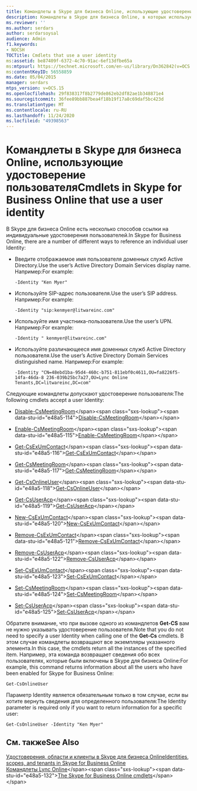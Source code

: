 ```yaml
---
title: Командлеты в Skype для бизнеса Online, использующие удостоверение пользователя
description: Командлеты в Skype для бизнеса Online, в которых используется удостоверение пользователя.
ms.reviewer: ''
ms.author: serdars
author: serdarsoysal
audience: Admin
f1.keywords:
- NOCSH
TOCTitle: Cmdlets that use a user identity
ms:assetid: be87409f-6372-4c70-91ac-6ef13dfbe65a
ms:mtpsurl: https://technet.microsoft.com/en-us/library/Dn362842(v=OCS.15)
ms:contentKeyID: 56558859
ms.date: 05/04/2015
manager: serdars
mtps_version: v=OCS.15
ms.openlocfilehash: 29f838317f8b2779de862eb2df82ae1b348871e4
ms.sourcegitcommit: 36fee89bb887bea4f18b19f17a8c69daf5bc423d
ms.translationtype: MT
ms.contentlocale: ru-RU
ms.lasthandoff: 11/24/2020
ms.locfileid: "49398563"
---
```

# <a name="cmdlets-in-skype-for-business-online-that-use-a-user-identity"></a><span data-ttu-id="e48a5-103">Командлеты в Skype для бизнеса Online, использующие удостоверение пользователя</span><span class="sxs-lookup"><span data-stu-id="e48a5-103">Cmdlets in Skype for Business Online that use a user identity</span></span>

 


<span data-ttu-id="e48a5-104">В Skype для бизнеса Online есть несколько способов ссылки на индивидуальные удостоверения пользователей.</span><span class="sxs-lookup"><span data-stu-id="e48a5-104">In Skype for Business Online, there are a number of different ways to reference an individual user Identity:</span></span>

  - <span data-ttu-id="e48a5-105">Введите отображаемое имя пользователя доменных служб Active Directory.</span><span class="sxs-lookup"><span data-stu-id="e48a5-105">Use the user’s Active Directory Domain Services display name.</span></span> <span data-ttu-id="e48a5-106">Например:</span><span class="sxs-lookup"><span data-stu-id="e48a5-106">For example:</span></span>
    
        -Identity "Ken Myer"

  - <span data-ttu-id="e48a5-107">Используйте SIP-адрес пользователя.</span><span class="sxs-lookup"><span data-stu-id="e48a5-107">Use the user’s SIP address.</span></span> <span data-ttu-id="e48a5-108">Например:</span><span class="sxs-lookup"><span data-stu-id="e48a5-108">For example:</span></span>
    
        -Identity "sip:kenmyer@litwareinc.com"

  - <span data-ttu-id="e48a5-109">Используйте имя участника-пользователя.</span><span class="sxs-lookup"><span data-stu-id="e48a5-109">Use the user’s UPN.</span></span> <span data-ttu-id="e48a5-110">Например:</span><span class="sxs-lookup"><span data-stu-id="e48a5-110">For example:</span></span>
    
        -Identity " kenmyer@litwareinc.com"

  - <span data-ttu-id="e48a5-111">Используйте различающееся имя доменных служб Active Directory пользователя.</span><span class="sxs-lookup"><span data-stu-id="e48a5-111">Use the user’s Active Directory Domain Services distinguished name.</span></span> <span data-ttu-id="e48a5-112">Например:</span><span class="sxs-lookup"><span data-stu-id="e48a5-112">For example:</span></span>
    
        -Identity "CN=48ebd1ba-95d4-460c-b751-811ebf0c4611,OU=fa8226f5-14fa-46da-8 236-039b25bc7a27,OU=Lync Online Tenants,DC=litwareinc,DC=com"

<span data-ttu-id="e48a5-113">Следующие командлеты допускают удостоверение пользователя:</span><span class="sxs-lookup"><span data-stu-id="e48a5-113">The following cmdlets accept a user Identity:</span></span>

  - <span data-ttu-id="e48a5-114">[Disable-CsMeetingRoom](https://technet.microsoft.com/library/jj204723\(v=ocs.15\))</span><span class="sxs-lookup"><span data-stu-id="e48a5-114">[Disable-CsMeetingRoom](https://technet.microsoft.com/library/jj204723\(v=ocs.15\))</span></span>

  - <span data-ttu-id="e48a5-115">[Enable-CsMeetingRoom](https://technet.microsoft.com/library/jj205062\(v=ocs.15\))</span><span class="sxs-lookup"><span data-stu-id="e48a5-115">[Enable-CsMeetingRoom](https://technet.microsoft.com/library/jj205062\(v=ocs.15\))</span></span>

  - <span data-ttu-id="e48a5-116">[Get-CsExUmContact](https://technet.microsoft.com/library/gg412725\(v=ocs.15\))</span><span class="sxs-lookup"><span data-stu-id="e48a5-116">[Get-CsExUmContact](https://technet.microsoft.com/library/gg412725\(v=ocs.15\))</span></span>

  - <span data-ttu-id="e48a5-117">[Get-CsMeetingRoom](https://technet.microsoft.com/library/jj205277\(v=ocs.15\))</span><span class="sxs-lookup"><span data-stu-id="e48a5-117">[Get-CsMeetingRoom](https://technet.microsoft.com/library/jj205277\(v=ocs.15\))</span></span>

  - <span data-ttu-id="e48a5-118">[Get-CsOnlineUser](https://technet.microsoft.com/library/jj994026\(v=ocs.15\))</span><span class="sxs-lookup"><span data-stu-id="e48a5-118">[Get-CsOnlineUser](https://technet.microsoft.com/library/jj994026\(v=ocs.15\))</span></span>

  - <span data-ttu-id="e48a5-119">[Get-CsUserAcp](https://technet.microsoft.com/library/gg398978\(v=ocs.15\))</span><span class="sxs-lookup"><span data-stu-id="e48a5-119">[Get-CsUserAcp](https://technet.microsoft.com/library/gg398978\(v=ocs.15\))</span></span>

  - <span data-ttu-id="e48a5-120">[New-CsExUmContact](https://technet.microsoft.com/library/gg398139\(v=ocs.15\))</span><span class="sxs-lookup"><span data-stu-id="e48a5-120">[New-CsExUmContact](https://technet.microsoft.com/library/gg398139\(v=ocs.15\))</span></span>

  - <span data-ttu-id="e48a5-121">[Remove-CsExUmContact](https://technet.microsoft.com/library/gg398946\(v=ocs.15\))</span><span class="sxs-lookup"><span data-stu-id="e48a5-121">[Remove-CsExUmContact](https://technet.microsoft.com/library/gg398946\(v=ocs.15\))</span></span>

  - <span data-ttu-id="e48a5-122">[Remove-CsUserAcp](https://technet.microsoft.com/library/gg398982\(v=ocs.15\))</span><span class="sxs-lookup"><span data-stu-id="e48a5-122">[Remove-CsUserAcp](https://technet.microsoft.com/library/gg398982\(v=ocs.15\))</span></span>

  - <span data-ttu-id="e48a5-123">[Set-CsExUmContact](https://technet.microsoft.com/library/gg412944\(v=ocs.15\))</span><span class="sxs-lookup"><span data-stu-id="e48a5-123">[Set-CsExUmContact](https://technet.microsoft.com/library/gg412944\(v=ocs.15\))</span></span>

  - <span data-ttu-id="e48a5-124">[Set-CsMeetingRoom](https://technet.microsoft.com/library/jj204831\(v=ocs.15\))</span><span class="sxs-lookup"><span data-stu-id="e48a5-124">[Set-CsMeetingRoom](https://technet.microsoft.com/library/jj204831\(v=ocs.15\))</span></span>

  - <span data-ttu-id="e48a5-125">[Set-CsUserAcp](https://technet.microsoft.com/library/gg413018\(v=ocs.15\))</span><span class="sxs-lookup"><span data-stu-id="e48a5-125">[Set-CsUserAcp](https://technet.microsoft.com/library/gg413018\(v=ocs.15\))</span></span>

<span data-ttu-id="e48a5-126">Обратите внимание, что при вызове одного из командлетов **Get-CS** вам не нужно указывать удостоверение пользователя.</span><span class="sxs-lookup"><span data-stu-id="e48a5-126">Note that you do not need to specify a user Identity when calling one of the **Get-Cs** cmdlets.</span></span> <span data-ttu-id="e48a5-127">В этом случае командлеты возвращают все экземпляры указанного элемента.</span><span class="sxs-lookup"><span data-stu-id="e48a5-127">In this case, the cmdlets return all the instances of the specified item.</span></span> <span data-ttu-id="e48a5-128">Например, эта команда возвращает сведения обо всех пользователях, которые были включены в Skype для бизнеса Online:</span><span class="sxs-lookup"><span data-stu-id="e48a5-128">For example, this command returns information about all the users who have been enabled for Skype for Business Online:</span></span>

    Get-CsOnlineUser

<span data-ttu-id="e48a5-129">Параметр Identity является обязательным только в том случае, если вы хотите вернуть сведения для определенного пользователя:</span><span class="sxs-lookup"><span data-stu-id="e48a5-129">The Identity parameter is required only if you want to return information for a specific user:</span></span>

    Get-CsOnlineUser -Identity "Ken Myer"

## <a name="see-also"></a><span data-ttu-id="e48a5-130">См. также</span><span class="sxs-lookup"><span data-stu-id="e48a5-130">See Also</span></span>


[<span data-ttu-id="e48a5-131">Удостоверения, области и клиенты в Skype для бизнеса Online</span><span class="sxs-lookup"><span data-stu-id="e48a5-131">Identities, scopes, and tenants in Skype for Business Online</span></span>](identities-scopes-and-tenants-in-skype-for-business-online.md)  
<span data-ttu-id="e48a5-132">[Командлеты Lync Online](https://technet.microsoft.com/library/dn362817\(v=ocs.15\))</span><span class="sxs-lookup"><span data-stu-id="e48a5-132">[The Skype for Business Online cmdlets](https://technet.microsoft.com/library/dn362817\(v=ocs.15\))</span></span>

